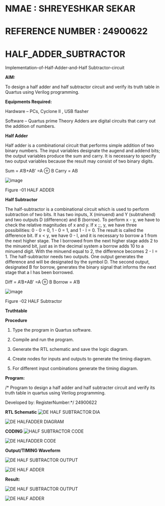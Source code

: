 # NMAE : SHREYESHKAR SEKAR
# REFERENCE NUMBER : 24900622
# HALF_ADDER_SUBTRACTOR

Implementation-of-Half-Adder-and-Half Subtractor-circuit

**AIM:**

To design a half adder and half subtractor circuit and verify its truth table in Quartus using Verilog programming.

**Equipments Required:**

Hardware – PCs, Cyclone II , USB flasher 

Software – Quartus prime Theory Adders are digital circuits that carry out the addition of numbers.

**Half Adder**

Half adder is a combinational circuit that performs simple addition of two binary numbers. The input variables designate the augend and addend bits; the output variables produce the sum and carry. It is necessary to specify two output variables because the result may consist of two binary digits.

Sum = A’B+AB’ =A ⊕ B Carry = AB

![image](https://github.com/naavaneetha/HALF_ADDER_SUBTRACTOR/assets/154305477/bd4a0b2c-cdbc-4184-ab08-81578f121e1f)

Figure -01 HALF ADDER

**Half Subtractor**

The half-subtractor is a combinational circuit which is used to perform subtraction of two bits. It has two inputs, X (minuend) and Y (subtrahend) and two outputs D (difference) and B (borrow). To perform x - y, we have to check the relative magnitudes of x and y. If x ;;, y, we have three possibilities: 0 - 0 = 0, 1 - 0 = 1, and 1 - I = 0. The result is called the difference bit. If x < y, we have 0 - I, and it is necessary to borrow a 1 from the next higher stage. The I borrowed from the next higher stage adds 2 to the minuend bit, just as in the decimal system a borrow adds 10 to a minuend digit. With the minuend equal to 2, the difference becomes 2 - I = 1. The half-subtractor needs two outputs. One output generates the difference and will be designated by the symbol D. The second output, designated B for borrow, generates the binary signal that informs the next stage that a I has been borrowed. 

Diff = A’B+AB’ =A ⊕ B
Borrow = A’B

 ![image](https://github.com/naavaneetha/HALF_ADDER_SUBTRACTOR/assets/154305477/d76b099c-513f-4e7c-843a-e2fd028a531a)

Figure -02 HALF Subtractor

**Truthtable**

**Procedure**

1.	Type the program in Quartus software.

2.	Compile and run the program.

3.	Generate the RTL schematic and save the logic diagram.

4.	Create nodes for inputs and outputs to generate the timing diagram.

5.	For different input combinations generate the timing diagram.


**Program:**

/* Program to design a half adder and half subtracter circuit and verify its truth table in quartus using Verilog programming.

Developed by: RegisterNumber:*/ 24900622

**RTL Schematic**
![DE HALF SUBTRACTOR DIA](https://github.com/user-attachments/assets/828b84f7-3c02-4458-9028-91221fb1b934)

![DE HALFADDER DIAGRAM](https://github.com/user-attachments/assets/443f37ed-4f75-4d70-89d3-6797c96fdda3)

**CODING** 
![HALF SUBTRACTOR CODE](https://github.com/user-attachments/assets/2f611368-095b-4b6d-9a48-9cb2b770e6f8)

![DE HALFADDER CODE](https://github.com/user-attachments/assets/4f108eac-8f4e-4e78-ac90-9f9d392ec1c6)

**Output/TIMING Waveform**

![DE HALF SUBTRACTOR OUTPUT](https://github.com/user-attachments/assets/e47129ca-fa96-4592-ae04-68039049dee3)

![DE HALF ADDER](https://github.com/user-attachments/assets/6fd8d8e9-6451-4268-9cd1-2fedc4f4db02)

**Result:**

![DE HALF SUBTRACTOR OUTPUT](https://github.com/user-attachments/assets/a9064f8a-7218-4834-a505-774d9ff63d33)

![DE HALF ADDER](https://github.com/user-attachments/assets/de6a5eec-9bf2-4fe8-a2cc-1c04d001f0bf)


